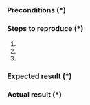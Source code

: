 <!--
    Issue template for DooWiki.
    Please add the following information:
     - Summary;
     - Information on your environment;
     - Steps to reproduce;
     - Expected and actual results;
    Required fields are marked with (*).
-->

## <!-- Issue Title -->

### Preconditions (*)
<!-- Preconditions: some summary, your environment and additional information. -->

### Steps to reproduce (*)
<!-- Steps to reproduce. -->

1.
2.
3.

### Expected result (*)
<!-- Expected result: information, screenshots, additional materials. -->

### Actual result (*)
<!-- Actual result. -->
